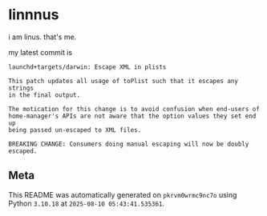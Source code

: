 # linnnus

i am linus. that's me.

my latest commit is

```
launchd+targets/darwin: Escape XML in plists

This patch updates all usage of toPlist such that it escapes any strings
in the final output.

The motication for this change is to avoid confusion when end-users of
home-manager's APIs are not aware that the option values they set end up
being passed un-escaped to XML files.

BREAKING CHANGE: Consumers doing manual escaping will now be doubly escaped.
```

## Meta

This README was automatically generated on `pkrvm0wrmc9nc7o` using Python
`3.10.18` at `2025-08-10 05:43:41.535361`.
